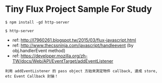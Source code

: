 # Tiny Flux Project Sample For Study

~~~
$ npm install -gd http-server
~~~

~~~
$ http-server
~~~

- ref: http://l7960261.blogspot.tw/2015/03/flux-javascript.html
- ref: http://www.thecssninja.com/javascript/handleevent	(by obj.handlerEvent method)
- ref: https://developer.mozilla.org/zh-TW/docs/Web/API/EventTarget/addEventListener

~~~
利用 addEventListener 的 pass object 方始來測定物件 callback, 達成 store, etc Event Callback 封裝！
~~~
